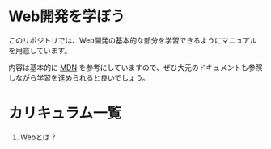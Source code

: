 # Web開発を学ぼう
このリポジトリでは、Web開発の基本的な部分を学習できるようにマニュアルを用意しています。

内容は基本的に [MDN](https://developer.mozilla.org/ja/) を参考にしていますので、ぜひ大元のドキュメントも参照しながら学習を進められると良いでしょう。

# カリキュラム一覧
1. Webとは？